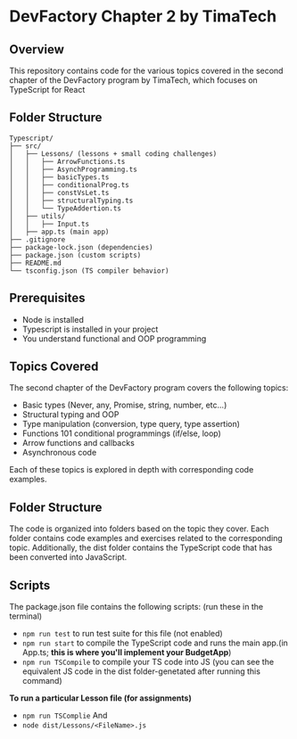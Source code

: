 # DevFactory Chapter 2 by TimaTech

## Overview

This repository contains code for the various topics covered in the second chapter of the DevFactory program by TimaTech, which focuses on TypeScript for React

## Folder Structure

```
Typescript/
├── src/
│   ├── Lessons/ (lessons + small coding challenges)
│   │   ├── ArrowFunctions.ts
│   │   ├── AsynchProgramming.ts
│   │   ├── basicTypes.ts
│   │   ├── conditionalProg.ts
│   │   ├── constVsLet.ts
│   │   ├── structuralTyping.ts
│   │   └── TypeAddertion.ts
│   ├── utils/
│   │   ├── Input.ts
│   ├── app.ts (main app)
├── .gitignore
├── package-lock.json (dependencies)
├── package.json (custom scripts)
├── README.md
└── tsconfig.json (TS compiler behavior)
```
## Prerequisites

* Node is installed
* Typescript is installed in your project
* You understand functional and OOP programming

## Topics Covered
The second chapter of the DevFactory program covers the following topics:

* Basic types (Never, any, Promise, string, number, etc...)
* Structural typing and OOP
* Type manipulation (conversion, type query, type assertion)
* Functions 101 conditional programmings (if/else, loop)
* Arrow functions and callbacks
* Asynchronous code

Each of these topics is explored in depth with corresponding code examples.


## Folder Structure

The code is organized into folders based on the topic they cover. Each folder contains code examples and exercises related to the corresponding topic. Additionally, the dist folder contains the TypeScript code that has been converted into JavaScript.

## Scripts

The package.json file contains the following scripts: (run these in the terminal)

* `npm run test` to run test suite for this file (not enabled)
* `npm run start`  to compile the TypeScript code and runs the main app.(in App.ts; **this is where you'll implement your BudgetApp**)
* `npm run TSCompile` to compile your TS code into JS (you can see the equivalent JS code in the dist folder-genetated after running this command)

**To run a particular Lesson file (for assignments)**
* `npm run TSComplie`
And
* `node dist/Lessons/<FileName>.js`
